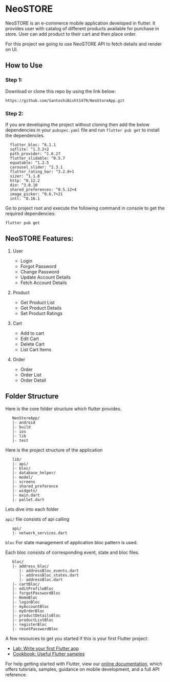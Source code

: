 # NeoSTORE

NeoSTORE is an e-commerce mobile application developed in flutter. It provides user with catalog of different products available for purchase in store. User can add product to their cart and then place order. 

For this project we going to use NeoSTORE API to fetch details and render on UI.

## How to Use

### Step 1:
Download or clone this repo by using the link below:

`https://github.com/SantoshiBisht1479/NeoStoreApp.git`

### Step 2:
If you are developing the project without cloning then
add the below dependencies in your `pubspec.yaml` file and run `flutter pub get` to install the dependencies.

```
  flutter_bloc: ^6.1.1
  sqflite: ^1.3.2+2
  path_provider: ^1.6.27
  flutter_slidable: ^0.5.7
  equatable: ^1.2.5
  carousel_slider: ^2.3.1
  flutter_rating_bar: ^3.2.0+1
  sizer: ^1.1.8
  http: ^0.12.2
  dio: ^3.0.10
  shared_preferences: ^0.5.12+4
  image_picker: ^0.6.7+21
  intl: ^0.16.1
  ```

Go to project root and execute the following command in console to get the required dependencies:

`flutter pub get`

## NeoSTORE Features:
1. User
    - Login
    - Forgot Password
    - Change Password
    - Update Account Details
    - Fetch Account Details
     
2. Product
     - Get Product List
     - Get Product Details
     - Set Product Ratings
     
3. Cart
     - Add to cart
     - Edit Cart
     - Delete Cart
     - List Cart Items
     
4. Order
     - Order
     - Order List
     - Order Detail
     
## Folder Structure

Here is the core folder structure which flutter provides.
``` 
   NeoStoreApp/
   |- android
   |- build
   |- ios
   |- lib
   |- test
```

Here is the project structure of the application
```
   lib/
   |- api/
   |- bloc/
   |- database_helper/
   |- model/
   |- screens
   |- shared_preference
   |- widgets/
   |- main.dart
   |- pallet.dart
```
Lets dive into each folder

`api/` file consists of api calling 
```
   api/
   |- network_services.dart
```
`bloc` For state management of application bloc pattern is used.

Each bloc consists of corresponding event, state and bloc files.
```
   bloc/
   |- address_bloc/
      |- addressBloc_events.dart
      |- addressBloc_states.dart
      |- addressBloc.dart
   |- cartBloc/
   |- editProfileBloc
   |- forgotPasswordBloc
   |- HomeBloc
   |- loginBloc
   |- myAccountBloc
   |- myOrderBloc
   |- productDetailsBloc
   |- productListBloc
   |- registerBloc
   |- resetPasswordBloc
```

A few resources to get you started if this is your first Flutter project:

- [Lab: Write your first Flutter app](https://flutter.dev/docs/get-started/codelab)
- [Cookbook: Useful Flutter samples](https://flutter.dev/docs/cookbook)

For help getting started with Flutter, view our
[online documentation](https://flutter.dev/docs), which offers tutorials,
samples, guidance on mobile development, and a full API reference.
